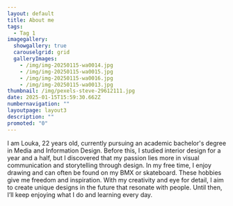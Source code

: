 ```yaml
---
layout: default
title: About me
tags:
  - Tag 1
imagegallery:
  showgallery: true
  carouselgrid: grid
  galleryImages:
    - /img/img-20250115-wa0014.jpg
    - /img/img-20250115-wa0015.jpg
    - /img/img-20250115-wa0016.jpg
    - /img/img-20250115-wa0013.jpg
thumbnail: /img/pexels-steve-29612111.jpg
date: 2025-01-15T15:59:30.662Z
numbernavigation: ""
layoutpage: layout3
description: ""
promoted: "0"
---
```

I am Louka, 22 years old, currently pursuing an academic bachelor's degree in Media and Information Design. Before this, I studied interior design for a year and a half, but I discovered that my passion lies more in visual communication and storytelling through design. In my free time, I enjoy drawing and can often be found on my BMX or skateboard. These hobbies give me freedom and inspiration. With my creativity and eye for detail, I aim to create unique designs in the future that resonate with people. Until then, I’ll keep enjoying what I do and learning every day.